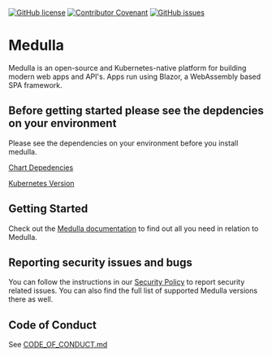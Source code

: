 [![GitHub license](https://img.shields.io/github/license/recro/medulla?style=for-the-badge&color=00bb00)](https://github.com/recro/medulla/blob/main/LICENSE.txt)
[![Contributor Covenant](https://img.shields.io/badge/Contributor%20Covenant-2.0-4baaaa?style=for-the-badge)](CODE_OF_CONDUCT.md)
[![GitHub issues](https://img.shields.io/github/issues/recro/medulla?style=for-the-badge)](https://github.com/recro/medulla/issues)

# Medulla
Medulla is an open-source and Kubernetes-native platform for building modern web apps and API's. Apps run using Blazor, a WebAssembly based SPA framework.

## Before getting started please see the depdencies on your environment
Please see the dependencies on your environment before you install medulla.

[Chart Depedencies](https://github.com/keithlogan94/medulla/blob/kbecker/feat/sept-2/kubernetes/chart/CHART_DEPENDENCIES.md)

[Kubernetes Version](https://github.com/keithlogan94/medulla/blob/kbecker/feat/sept-2/kubernetes/chart/KUBERNETES_VERSION.md)

## Getting Started
Check out the [Medulla documentation](https://recro.github.io/docs/) to find out all you need in relation to Medulla.

## Reporting security issues and bugs
You can follow the instructions in our [Security Policy](https://github.com/recro/medulla/security/policy) to report security related issues. You can also find the full list of supported Medulla versions there as well.

## Code of Conduct
See [CODE_OF_CONDUCT.md](CODE_OF_CONDUCT.md)
